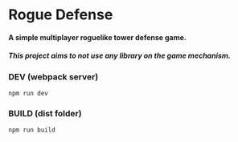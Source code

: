 # Rogue Defense

#### A simple multiplayer roguelike tower defense game.

##### This project aims to not use any library on the game mechanism.

### DEV (webpack server)
```npm run dev```

### BUILD (dist folder)
```npm run build```